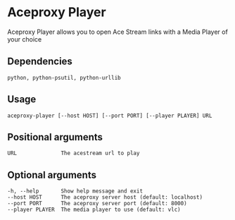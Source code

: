 # Aceproxy Player
Aceproxy Player allows you to open Ace Stream links with a Media Player of your choice

## Dependencies
    python, python-psutil, python-urllib

## Usage
    aceproxy-player [--host HOST] [--port PORT] [--player PLAYER] URL

## Positional arguments
    URL              The acestream url to play

## Optional arguments
    -h, --help       Show help message and exit
    --host HOST      The aceproxy server host (default: localhost)
    --port PORT      The aceproxy server port (default: 8000)
    --player PLAYER  The media player to use (default: vlc)
